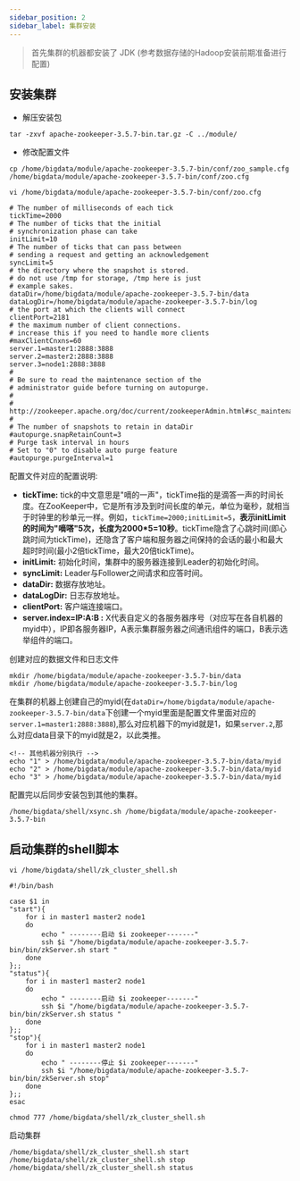 ```yaml
---
sidebar_position: 2
sidebar_label: 集群安装
---
```


> 首先集群的机器都安装了 JDK (参考数据存储的Hadoop安装前期准备进行配置)

## 安装集群

- 解压安装包

```
tar -zxvf apache-zookeeper-3.5.7-bin.tar.gz -C ../module/
```

- 修改配置文件

```
cp /home/bigdata/module/apache-zookeeper-3.5.7-bin/conf/zoo_sample.cfg /home/bigdata/module/apache-zookeeper-3.5.7-bin/conf/zoo.cfg
```

```
vi /home/bigdata/module/apache-zookeeper-3.5.7-bin/conf/zoo.cfg
```

```
# The number of milliseconds of each tick
tickTime=2000
# The number of ticks that the initial 
# synchronization phase can take
initLimit=10
# The number of ticks that can pass between 
# sending a request and getting an acknowledgement
syncLimit=5
# the directory where the snapshot is stored.
# do not use /tmp for storage, /tmp here is just 
# example sakes.
dataDir=/home/bigdata/module/apache-zookeeper-3.5.7-bin/data
dataLogDir=/home/bigdata/module/apache-zookeeper-3.5.7-bin/log
# the port at which the clients will connect
clientPort=2181
# the maximum number of client connections.
# increase this if you need to handle more clients
#maxClientCnxns=60
server.1=master1:2888:3888
server.2=master2:2888:3888
server.3=node1:2888:3888
#
# Be sure to read the maintenance section of the 
# administrator guide before turning on autopurge.
#
# http://zookeeper.apache.org/doc/current/zookeeperAdmin.html#sc_maintenance
#
# The number of snapshots to retain in dataDir
#autopurge.snapRetainCount=3
# Purge task interval in hours
# Set to "0" to disable auto purge feature
#autopurge.purgeInterval=1
```

配置文件对应的配置说明:
- **tickTime:** tick的中文意思是"嘀的一声"，tickTime指的是滴答一声的时间长度。在ZooKeeper中，它是所有涉及到时间长度的单元，单位为毫秒，就相当于时钟里的秒单元一样。例如，```tickTime=2000;initLimit=5```，**表示initLimit的时间为"嘀嗒"5次，长度为2000*5=10秒**。tickTime隐含了心跳时间(即心跳时间为tickTime)，还隐含了客户端和服务器之间保持的会话的最小和最大超时时间(最小2倍tickTime，最大20倍tickTime)。
- **initLimit:** 初始化时间，集群中的服务器连接到Leader的初始化时间。
- **syncLimit:** Leader与Follower之间请求和应答时间。
- **dataDir:** 数据存放地址。
- **dataLogDir:** 日志存放地址。
- **clientPort:** 客户端连接端口。
- **server.index=IP:A:B :** X代表自定义的各服务器序号（对应写在各自机器的myid中），IP即各服务器IP，A表示集群服务器之间通讯组件的端口，B表示选举组件的端口。

创建对应的数据文件和日志文件

```
mkdir /home/bigdata/module/apache-zookeeper-3.5.7-bin/data
mkdir /home/bigdata/module/apache-zookeeper-3.5.7-bin/log
```

在集群的机器上创建自己的myid(在```dataDir=/home/bigdata/module/apache-zookeeper-3.5.7-bin/data```下创建一个myid里面是配置文件里面对应的```server.1=master1:2888:3888```),那么对应机器下的myid就是1，如果```server.2```,那么对应data目录下的myid就是2，以此类推。

```
<!-- 其他机器分别执行 -->
echo "1" > /home/bigdata/module/apache-zookeeper-3.5.7-bin/data/myid
echo "2" > /home/bigdata/module/apache-zookeeper-3.5.7-bin/data/myid
echo "3" > /home/bigdata/module/apache-zookeeper-3.5.7-bin/data/myid
```

配置完以后同步安装包到其他的集群。

```
/home/bigdata/shell/xsync.sh /home/bigdata/module/apache-zookeeper-3.5.7-bin
```

## 启动集群的shell脚本

```
vi /home/bigdata/shell/zk_cluster_shell.sh
```

```
#!/bin/bash
 
case $1 in
"start"){
    for i in master1 master2 node1
    do
        echo " --------启动 $i zookeeper-------"
        ssh $i "/home/bigdata/module/apache-zookeeper-3.5.7-bin/bin/zkServer.sh start "
    done
};;
"status"){
    for i in master1 master2 node1
    do
        echo " --------启动 $i zookeeper-------"
        ssh $i "/home/bigdata/module/apache-zookeeper-3.5.7-bin/bin/zkServer.sh status "
    done
};;
"stop"){
    for i in master1 master2 node1
    do
        echo " --------停止 $i zookeeper-------"
        ssh $i "/home/bigdata/module/apache-zookeeper-3.5.7-bin/bin/zkServer.sh stop"
    done
};;
esac
```

```
chmod 777 /home/bigdata/shell/zk_cluster_shell.sh
```

启动集群

```
/home/bigdata/shell/zk_cluster_shell.sh start
/home/bigdata/shell/zk_cluster_shell.sh stop
/home/bigdata/shell/zk_cluster_shell.sh status
```




